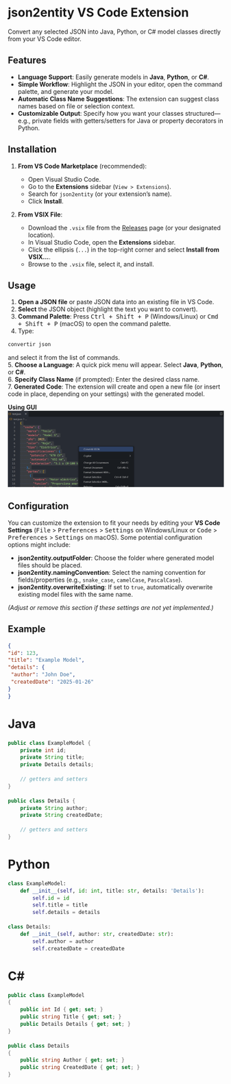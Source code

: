 # json2entity VS Code Extension

Convert any selected JSON into Java, Python, or C# model classes directly from your VS Code editor.

## Features

- **Language Support**: Easily generate models in **Java**, **Python**, or **C#**.  
- **Simple Workflow**: Highlight the JSON in your editor, open the command palette, and generate your model.  
- **Automatic Class Name Suggestions**: The extension can suggest class names based on file or selection context.  
- **Customizable Output**: Specify how you want your classes structured—e.g., private fields with getters/setters for Java or property decorators in Python.

## Installation

1. **From VS Code Marketplace** (recommended):  
   - Open Visual Studio Code.  
   - Go to the **Extensions** sidebar (`View > Extensions`).  
   - Search for `json2entity` (or your extension’s name).  
   - Click **Install**.  

2. **From VSIX File**:  
   - Download the `.vsix` file from the [Releases](#) page (or your designated location).  
   - In Visual Studio Code, open the **Extensions** sidebar.  
   - Click the ellipsis (`...`) in the top-right corner and select **Install from VSIX...**.  
   - Browse to the `.vsix` file, select it, and install.

## Usage

1. **Open a JSON file** or paste JSON data into an existing file in VS Code.  
2. **Select** the JSON object (highlight the text you want to convert).  
3. **Command Palette**: Press <kbd>Ctrl + Shift + P</kbd> (Windows/Linux) or <kbd>Cmd + Shift + P</kbd> (macOS) to open the command palette.  
4. Type:  
``` cmd 
convertir json
```
and select it from the list of commands.  
5. **Choose a Language**: A quick pick menu will appear. Select **Java**, **Python**, or **C#**.  
6. **Specify Class Name** (if prompted): Enter the desired class name.  
7. **Generated Code**: The extension will create and open a new file (or insert code in place, depending on your settings) with the generated model.

**Using GUI** 
![alt text](image.png)
## Configuration

You can customize the extension to fit your needs by editing your **VS Code Settings** (<kbd>File</kbd> > <kbd>Preferences</kbd> > <kbd>Settings</kbd> on Windows/Linux or <kbd>Code</kbd> > <kbd>Preferences</kbd> > <kbd>Settings</kbd> on macOS). Some potential configuration options might include:

- **json2entity.outputFolder**: Choose the folder where generated model files should be placed.  
- **json2entity.namingConvention**: Select the naming convention for fields/properties (e.g., `snake_case`, `camelCase`, `PascalCase`).  
- **json2entity.overwriteExisting**: If set to `true`, automatically overwrite existing model files with the same name.

*(Adjust or remove this section if these settings are not yet implemented.)*

## Example

```json
{
"id": 123,
"title": "Example Model",
"details": {
 "author": "John Doe",
 "createdDate": "2025-01-26"
}
}
```
# Java
``` java
public class ExampleModel {
    private int id;
    private String title;
    private Details details;

    // getters and setters
}

public class Details {
    private String author;
    private String createdDate;

    // getters and setters
}
```
# Python

``` python
class ExampleModel:
    def __init__(self, id: int, title: str, details: 'Details'):
        self.id = id
        self.title = title
        self.details = details

class Details:
    def __init__(self, author: str, createdDate: str):
        self.author = author
        self.createdDate = createdDate
```
# C#
```c#
public class ExampleModel
{
    public int Id { get; set; }
    public string Title { get; set; }
    public Details Details { get; set; }
}

public class Details
{
    public string Author { get; set; }
    public string CreatedDate { get; set; }
}
```
